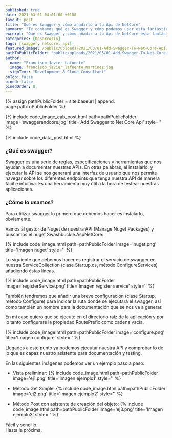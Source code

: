 ```yaml
---
published: true
date: 2021-03-01 04:01:00 +0100
layout: post
title: "Qué es Swagger y cómo añadirlo a tu Api de NetCore"
summary: "Te contamos qué es Swagger y cómo podemos usar esta fantástica herramienta que nos ayuda a documentar y testear nuestras APIs. Cuatro sencillos pasos sobre en nuestro proyecto NetCore."
excerpt: "Qué es Swagger y cómo añadir a tu Api de NetCore esta fantástica herramienta."
categories: [Desarrollo]
tags: [swagger, netcore, api]
featured_image: /public/uploads/2021/03/01-Add-Swagger-To-Net-Core-Api/swaggerandcore.jpg
pathToPublicFolder: "public/uploads/2021/03/01-Add-Swagger-To-Net-Core-Api"
author:
  name: "Francisco Javier Lafuente"
  image: francisco_javier_lafuente_martinez.jpg
  signText: "Development & Cloud Consultant"
onTop: false
pined: false
pinedOrder: 0
---
```

{% assign pathPublicFolder = site.baseurl | append: page.pathToPublicFolder %}

{% include code_image_cab_post.html path=pathPublicFolder
image='swaggerandcore.jpg'
title='Add Swagger to Net Core Api'
style=''
%}

{% include
code_data_post.html
%}

### ¿Qué es swagger?

Swagger es una serie de reglas, especificaciones y herramientas que nos ayudan a documentar nuestras APIs. En otras palabras, al instalarlo, y ejecutar la API se nos generará una interfaz de usuario que nos permite navegar sobre los diferentes endpoints que tenga nuestra API de manera fácil e intuitiva. Es una herramienta muy útil a la hora de testear nuestras aplicaciones.


### ¿Cómo lo usamos?
Para utilizar swagger lo primero que debemos hacer es instalarlo, obviamente.

Vamos al gestor de Nuget de nuestra API (Manage Nuget Packages) y buscamos el nuget Swashbuckle.AspNetCore:

{% include code_image.html path=pathPublicFolder
image='nuget.png'
title='Imagen nuget'
style=''
%}

Lo siguiente que debemos hacer es registrar el servicio de swagger en nuestra ServiceCollection (clase Startup.cs, método ConfigureServices) añadiendo éstas líneas.

{% include code_image.html path=pathPublicFolder
image='registerService.png'
title='Imagen register service'
style=''
%}

También tendremos que añadir una breve configuración (clase Startup, método Configure) para indicar la ruta donde se ejecutará el swagger, así como también un nombre para la documentación que se nos va a generar.

En mi caso quiero que se ejecute en el directorio raíz de la aplicación y por lo tanto configuraré la propiedad RoutePrefix como cadena vacía.

{% include code_image.html path=pathPublicFolder
image='configure.png'
title='Imagen configure'
style=''
%}

Llegados a este punto ya podemos ejecutar nuestra API y comprobar lo de lo que es capaz nuestro asistente para documentación y testing.

En las siguientes imágenes podemos ver un ejemplo paso a paso:

- Vista preliminar:
{% include code_image.html path=pathPublicFolder
image='ej1.png'
title='Imagen ejemplo1'
style=''
%}


- Método Get Simple:
{% include code_image.html path=pathPublicFolder
image='ej2.png'
title='Imagen ejemplo2'
style=''
%}


- Método Post con asistente de creación del objeto:
{% include code_image.html path=pathPublicFolder
image='ej3.png'
title='Imagen ejemplo3'
style=''
%}



Fácil y sencillo. 
<br>Hasta la próxima.